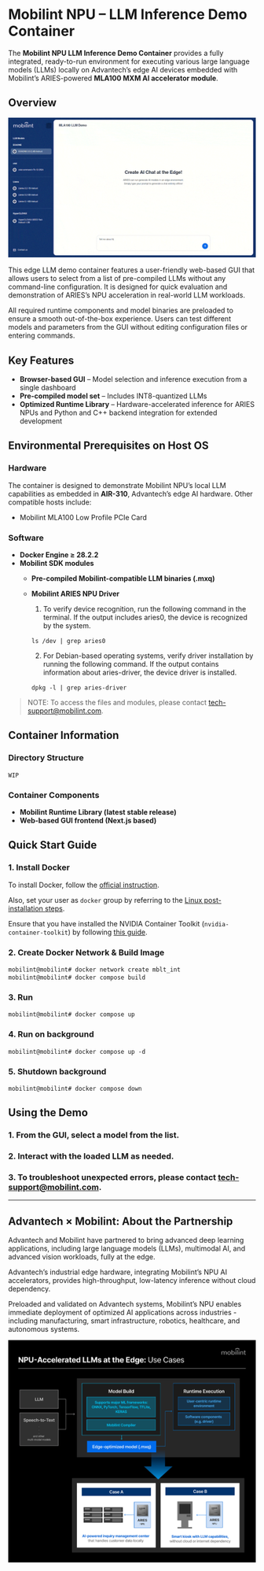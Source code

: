 # Mobilint NPU – LLM Inference Demo Container

The **Mobilint NPU LLM Inference Demo Container** provides a fully integrated, ready-to-run environment for executing various large language models (LLMs) locally on Advantech’s edge AI devices embedded with Mobilint’s ARIES-powered **MLA100 MXM AI accelerator module**.

## Overview

![Mobilint, Inc. LLM Demo](demo.gif)

This edge LLM demo container features a user-friendly web-based GUI that allows users to select from a list of pre-compiled LLMs without any command-line configuration. It is designed for quick evaluation and demonstration of ARIES’s NPU acceleration in real-world LLM workloads.

All required runtime components and model binaries are preloaded to ensure a smooth out-of-the-box experience. Users can test different models and parameters from the GUI without editing configuration files or entering commands.

## Key Features

- **Browser-based GUI** – Model selection and inference execution from a single dashboard
- **Pre-compiled model set** – Includes INT8-quantized LLMs
- **Optimized Runtime Library** – Hardware-accelerated inference for ARIES NPUs and Python and C++ backend integration for extended development

## Environmental Prerequisites on Host OS

### Hardware

The container is designed to demonstrate Mobilint NPU’s local LLM capabilities as embedded in **AIR-310**, Advantech’s edge AI hardware. Other compatible hosts include:

- Mobilint MLA100 Low Profile PCIe Card

### Software

- **Docker Engine ≥ 28.2.2**
- **Mobilint SDK modules**
    - **Pre-compiled Mobilint-compatible LLM binaries (.mxq)**
    - **Mobilint ARIES NPU Driver**
      
        1. To verify device recognition, run the following command in the terminal. If the output includes aries0, the device is recognized by the system.
        ```
        ls /dev | grep aries0
        ```
      
        2. For Debian-based operating systems, verify driver installation by running the following command. If the output contains information about aries-driver, the device driver is installed.
        ```
        dpkg -l | grep aries-driver
        ```
> NOTE: To access the files and modules, please contact [tech-support@mobilint.com](mailto:tech-support@mobilint.com).    

## Container Information

### Directory Structure

```
WIP
```

### Container Components

- **Mobilint Runtime Library (latest stable release)**
- **Web-based GUI frontend (Next.js based)**

## Quick Start Guide

### 1. Install Docker

To install Docker, follow the [official instruction](https://docs.docker.com/engine/install/ubuntu/).

Also, set your user as `docker` group by referring to the [Linux post-installation steps](https://docs.docker.com/engine/install/linux-postinstall/).

Ensure that you have installed the NVIDIA Container Toolkit (`nvidia-container-toolkit`) by following [this guide](https://docs.nvidia.com/datacenter/cloud-native/container-toolkit/latest/install-guide.html).

### 2. Create Docker Network & Build Image

```shell
mobilint@mobilint# docker network create mblt_int
mobilint@mobilint# docker compose build
```

### 3. Run

```shell
mobilint@mobilint# docker compose up
```

### 4. Run on background

```shell
mobilint@mobilint# docker compose up -d
```

### 5. Shutdown background

```shell
mobilint@mobilint# docker compose down
```

## Using the Demo
### 1. From the GUI, select a model from the list.
### 2. Interact with the loaded LLM as needed.
### 3. To troubleshoot unexpected errors, please contact [tech-support@mobilint.com](mailto:tech-support@mobilint.com).

---

## Advantech × Mobilint: About the Partnership

Advantech and Mobilint have partnered to bring advanced deep learning applications, including large language models (LLMs), multimodal AI, and advanced vision workloads, fully at the edge.

Advantech’s industrial edge hardware, integrating Mobilint’s NPU AI accelerators, provides high-throughput, low-latency inference without cloud dependency.

Preloaded and validated on Advantech systems, Mobilint’s NPU enables immediate deployment of optimized AI applications across industries - including manufacturing, smart infrastructure, robotics, healthcare, and autonomous systems.

![Partnership](partnership.jpg)
